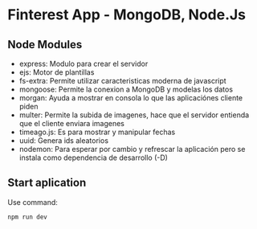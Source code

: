 # Finterest App - MongoDB, Node.Js

## Node Modules

- express: Modulo para crear el servidor
- ejs: Motor de plantillas
- fs-extra: Permite utilizar caracteristicas moderna de javascript
- mongoose: Permite la conexion a MongoDB y modelas los datos
- morgan: Ayuda a mostrar en consola lo que las aplicaciónes cliente piden
- multer: Permite la subida de imagenes, hace que el servidor entienda que el cliente enviara imagenes
- timeago.js: Es para mostrar y manipular fechas
- uuid: Genera ids aleatorios 
- nodemon: Para esperar por cambio y refrescar la aplicación pero se instala como dependencia de desarrollo (-D)


## Start aplication

Use command: 

``````
npm run dev
``````